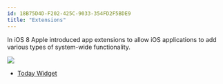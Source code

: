 ```yaml
---
id: 18B75D4D-F202-425C-9033-354FD2F5BDE9
title: "Extensions"
---
```


In iOS 8 Apple introduced app extensions to allow iOS applications to add various types of system-wide functionality.

 [ ![](Images/todaywidget.png)](Images/todaywidget.png)

-   [Today Widget](/Recipes/ios/shared_resources/extensions/today_widget)
